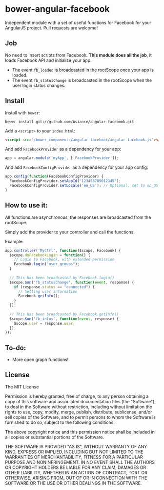 bower-angular-facebook
======================

Independent module with a set of useful functions for Facebook for your AngularJS project.
Pull requests are welcome!

## Job

No need to insert scripts from Facebook.
**This module does all the job**, it loads Facebook API and initialize your app.

* The event `fb_loaded` is broadcasted in the rootScope once your app is loaded.
* The event `fb_statusChange` is broadcasted in the rootScope when the user login status changes.

## Install

Install with `bower`:

```shell
bower install git://github.com/Asiance/angular-facebook.git
```

Add a `<script>` to your `index.html`:

```html
<script src="/bower_components/angular-facebook/angular-facebook.js"></script>
```

And add `FacebookProvider` as a dependency for your app:

```javascript
app = angular.module('myApp', ['FacebookProvider']);
```

And add `FacebookConfigProvider` as a dependency for your app config:

```javascript
app.config(function(FacebookConfigProvider) {
  FacebookConfigProvider.setAppId('123456789012345');
  FacebookConfigProvider.setLocale('en_US'); // Optional, set to en_US by default
}
```

## How to use it:

All functions are asynchronous, the responses are broadcasted from the rootScope.

Simply add the provider to your controller and call the functions.

Example:
```javascript
app.controller('MyCtrl', function($scope, Facebook) {
  $scope.doFacebookLogin = function() {
    // Login to Facebook, with extended permission
    Facebook.login("user_groups");
  }
  
  // This has been broadcasted by Facebook.login()
  $scope.$on('fb_statusChange', function(event, response) {
    if (response.status == "connected") {
      // Getting user information
      Facebook.getInfo();
    }
  });
  
  // This has been broadcasted by Facebook.getInfo()
  $scope.$on('fb_infos', function(event, response) {
    $scope.user = response.user;
  });
});
```

## To-do:
* More open graph functions!

## License

The MIT License

Permission is hereby granted, free of charge, to any person obtaining a copy
of this software and associated documentation files (the "Software"), to deal
in the Software without restriction, including without limitation the rights
to use, copy, modify, merge, publish, distribute, sublicense, and/or sell
copies of the Software, and to permit persons to whom the Software is
furnished to do so, subject to the following conditions:

The above copyright notice and this permission notice shall be included in
all copies or substantial portions of the Software.

THE SOFTWARE IS PROVIDED "AS IS", WITHOUT WARRANTY OF ANY KIND, EXPRESS OR
IMPLIED, INCLUDING BUT NOT LIMITED TO THE WARRANTIES OF MERCHANTABILITY,
FITNESS FOR A PARTICULAR PURPOSE AND NONINFRINGEMENT. IN NO EVENT SHALL THE
AUTHORS OR COPYRIGHT HOLDERS BE LIABLE FOR ANY CLAIM, DAMAGES OR OTHER
LIABILITY, WHETHER IN AN ACTION OF CONTRACT, TORT OR OTHERWISE, ARISING FROM,
OUT OF OR IN CONNECTION WITH THE SOFTWARE OR THE USE OR OTHER DEALINGS IN
THE SOFTWARE.
